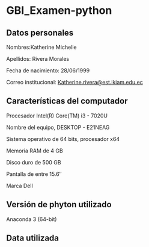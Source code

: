 # GBI_Examen-python
##  Datos personales ## 
Nombres:Katherine Michelle

Apellidos: Rivera Morales

Fecha de nacimiento: 28/06/1999

Correo institucional: Katherine.rivera@est.ikiam.edu.ec
## Características del computador ## 
Procesador Intel(R) Core(TM) i3 - 7020U 

Nombre del equipo, DESKTOP - E21NEAG

Sistema  operativo de 64 bits, procesador x64

Memoria RAM de 4 GB

Disco duro de 500 GB 

Pantalla de entre  15.6″

Marca Dell 
## Versión de phyton utilizado ## 
Anaconda 3 (64-bit)
## Data utilizada ## 
